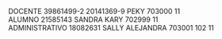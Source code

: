 DOCENTE	39861499-2
20141369-9	PEKY	703000	11	
ALUMNO	21585143	SANDRA KARY	702999	11	
ADMINISTRATIVO	18082631	SALLY ALEJANDRA	703001	102	11